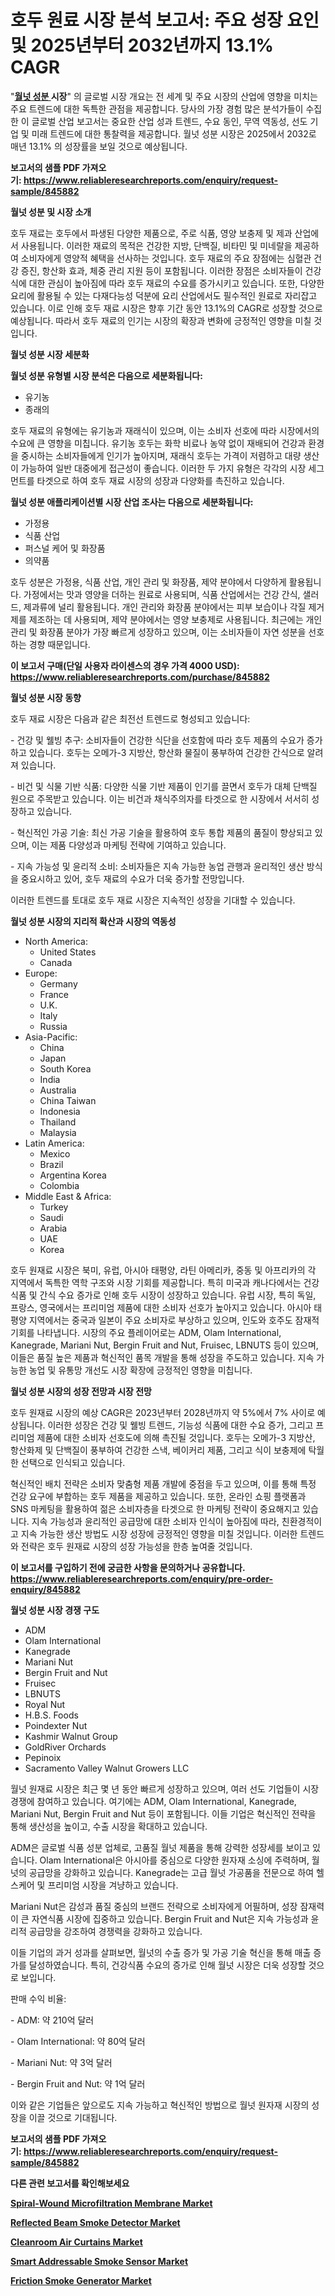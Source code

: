 <p><h1>호두 원료 시장 분석 보고서: 주요 성장 요인 및 2025년부터 2032년까지 13.1% CAGR</h1></p><p>"<strong><a href="https://www.reliableresearchreports.com/walnut-ingredients-r845882?utm_campaign=106&utm_medium=7&utm_source=Github&utm_content=ia&utm_term=16032025&utm_id=walnut-ingredients">월넛 성분&nbsp;</a></strong><strong>시장</strong>" 의 글로벌 시장 개요는 전 세계 및 주요 시장의 산업에 영향을 미치는 주요 트렌드에 대한 독특한 관점을 제공합니다. 당사의 가장 경험 많은 분석가들이 수집한 이 글로벌 산업 보고서는 중요한 산업 성과 트렌드, 수요 동인, 무역 역동성, 선도 기업 및 미래 트렌드에 대한 통찰력을 제공합니다. 월넛 성분 시장은 2025에서 2032로 매년 13.1% 의 성장률을 보일 것으로 예상됩니다.&nbsp;</p>
<p><strong>보고서의 샘플 PDF 가져오기:&nbsp;<a href="https://www.reliableresearchreports.com/enquiry/request-sample/845882?utm_campaign=106&utm_medium=7&utm_source=Github&utm_content=ia&utm_term=16032025&utm_id=walnut-ingredients">https://www.reliableresearchreports.com/enquiry/request-sample/845882</a></strong></p>
<p><strong>월넛 성분 및 시장 소개</strong></p>
<p><p>호두 재료는 호두에서 파생된 다양한 제품으로, 주로 식품, 영양 보충제 및 제과 산업에서 사용됩니다. 이러한 재료의 목적은 건강한 지방, 단백질, 비타민 및 미네랄을 제공하여 소비자에게 영양적 혜택을 선사하는 것입니다. 호두 재료의 주요 장점에는 심혈관 건강 증진, 항산화 효과, 체중 관리 지원 등이 포함됩니다. 이러한 장점은 소비자들이 건강식에 대한 관심이 높아짐에 따라 호두 재료의 수요를 증가시키고 있습니다. 또한, 다양한 요리에 활용될 수 있는 다재다능성 덕분에 요리 산업에서도 필수적인 원료로 자리잡고 있습니다. 이로 인해 호두 재료 시장은 향후 기간 동안 13.1%의 CAGR로 성장할 것으로 예상됩니다. 따라서 호두 재료의 인기는 시장의 확장과 변화에 긍정적인 영향을 미칠 것입니다.</p></p>
<p><strong>월넛 성분 시장 세분화</strong></p>
<p><strong>월넛 성분 유형별 시장 분석은 다음으로 세분화됩니다:</strong></p>
<p><ul><li>유기농</li><li>종래의</li></ul></p>
<p><p>호두 재료의 유형에는 유기농과 재래식이 있으며, 이는 소비자 선호에 따라 시장에서의 수요에 큰 영향을 미칩니다. 유기농 호두는 화학 비료나 농약 없이 재배되어 건강과 환경을 중시하는 소비자들에게 인기가 높아지며, 재래식 호두는 가격이 저렴하고 대량 생산이 가능하여 일반 대중에게 접근성이 좋습니다. 이러한 두 가지 유형은 각각의 시장 세그먼트를 타겟으로 하여 호두 재료 시장의 성장과 다양화를 촉진하고 있습니다.</p></p>
<p><strong>월넛 성분 애플리케이션별 시장 산업 조사는 다음으로 세분화됩니다:</strong></p>
<p><ul><li>가정용</li><li>식품 산업</li><li>퍼스널 케어 및 화장품</li><li>의약품</li></ul></p>
<p><p>호두 성분은 가정용, 식품 산업, 개인 관리 및 화장품, 제약 분야에서 다양하게 활용됩니다. 가정에서는 맛과 영양을 더하는 원료로 사용되며, 식품 산업에서는 건강 간식, 샐러드, 제과류에 널리 활용됩니다. 개인 관리와 화장품 분야에서는 피부 보습이나 각질 제거제를 제조하는 데 사용되며, 제약 분야에서는 영양 보충제로 사용됩니다. 최근에는 개인 관리 및 화장품 분야가 가장 빠르게 성장하고 있으며, 이는 소비자들이 자연 성분을 선호하는 경향 때문입니다.</p></p>
<p><strong>이 보고서 구매(단일 사용자 라이센스의 경우 가격 4000 USD): <a href="https://www.reliableresearchreports.com/purchase/845882?utm_campaign=106&utm_medium=7&utm_source=Github&utm_content=ia&utm_term=16032025&utm_id=walnut-ingredients">https://www.reliableresearchreports.com/purchase/845882</a></strong></p>
<p><strong>월넛 성분 시장 동향</strong></p>
<p><p>호두 재료 시장은 다음과 같은 최전선 트렌드로 형성되고 있습니다:</p><p>- 건강 및 웰빙 추구: 소비자들이 건강한 식단을 선호함에 따라 호두 제품의 수요가 증가하고 있습니다. 호두는 오메가-3 지방산, 항산화 물질이 풍부하여 건강한 간식으로 알려져 있습니다.</p><p>- 비건 및 식물 기반 식품: 다양한 식물 기반 제품이 인기를 끌면서 호두가 대체 단백질 원으로 주목받고 있습니다. 이는 비건과 채식주의자를 타겟으로 한 시장에서 서서히 성장하고 있습니다.</p><p>- 혁신적인 가공 기술: 최신 가공 기술을 활용하여 호두 통합 제품의 품질이 향상되고 있으며, 이는 제품 다양성과 마케팅 전략에 기여하고 있습니다.</p><p>- 지속 가능성 및 윤리적 소비: 소비자들은 지속 가능한 농업 관행과 윤리적인 생산 방식을 중요시하고 있어, 호두 재료의 수요가 더욱 증가할 전망입니다.</p><p>이러한 트렌드를 토대로 호두 재료 시장은 지속적인 성장을 기대할 수 있습니다.</p></p>
<p><strong>월넛 성분 시장의 지리적 확산과 시장의 역동성</strong></p>
<p><ul>
    <li>
        North America:
        <ul>
            <li>United States</li>
            <li>Canada</li>
        </ul>
    </li>
    <li>
        Europe:
        <ul>
            <li>Germany</li>
            <li>France</li>
            <li>U.K.</li>
            <li>Italy</li>
            <li>Russia</li>
        </ul>
    </li>
    <li>
        Asia-Pacific:
        <ul>
            <li>China</li>
            <li>Japan</li>
            <li>South Korea</li>
            <li>India</li>
            <li>Australia</li>
            <li>China Taiwan</li>
            <li>Indonesia</li>
            <li>Thailand</li>
            <li>Malaysia</li>
        </ul>
    </li>
    <li>
        Latin America:
        <ul>
            <li>Mexico</li>
            <li>Brazil</li>
            <li>Argentina Korea</li>
            <li>Colombia</li>
        </ul>
    </li>
    <li>
        Middle East & Africa:
        <ul>
            <li>Turkey</li>
            <li>Saudi</li>
            <li>Arabia</li>
            <li>UAE</li>
            <li>Korea</li>
        </ul>
    </li>
    </ul></p>
<p><p>호두 원재료 시장은 북미, 유럽, 아시아 태평양, 라틴 아메리카, 중동 및 아프리카의 각 지역에서 독특한 역학 구조와 시장 기회를 제공합니다. 특히 미국과 캐나다에서는 건강 식품 및 간식 수요 증가로 인해 호두 시장이 성장하고 있습니다. 유럽 시장, 특히 독일, 프랑스, 영국에서는 프리미엄 제품에 대한 소비자 선호가 높아지고 있습니다. 아시아 태평양 지역에서는 중국과 일본이 주요 소비자로 부상하고 있으며, 인도와 호주도 잠재적 기회를 나타냅니다. 시장의 주요 플레이어로는 ADM, Olam International, Kanegrade, Mariani Nut, Bergin Fruit and Nut, Fruisec, LBNUTS 등이 있으며, 이들은 품질 높은 제품과 혁신적인 품목 개발을 통해 성장을 주도하고 있습니다. 지속 가능한 농업 및 유통망 개선도 시장 확장에 긍정적인 영향을 미칩니다.</p></p>
<p><strong>월넛 성분 시장의 성장 전망과 시장 전망</strong></p>
<p><p>호두 원재료 시장의 예상 CAGR은 2023년부터 2028년까지 약 5%에서 7% 사이로 예상됩니다. 이러한 성장은 건강 및 웰빙 트렌드, 기능성 식품에 대한 수요 증가, 그리고 프리미엄 제품에 대한 소비자 선호도에 의해 촉진될 것입니다. 호두는 오메가-3 지방산, 항산화제 및 단백질이 풍부하여 건강한 스낵, 베이커리 제품, 그리고 식이 보충제에 탁월한 선택으로 인식되고 있습니다.</p><p>혁신적인 배치 전략은 소비자 맞춤형 제품 개발에 중점을 두고 있으며, 이를 통해 특정 건강 요구에 부합하는 호두 제품을 제공하고 있습니다. 또한, 온라인 쇼핑 플랫폼과 SNS 마케팅을 활용하여 젊은 소비자층을 타겟으로 한 마케팅 전략이 중요해지고 있습니다. 지속 가능성과 윤리적인 공급망에 대한 소비자 인식이 높아짐에 따라, 친환경적이고 지속 가능한 생산 방법도 시장 성장에 긍정적인 영향을 미칠 것입니다. 이러한 트렌드와 전략은 호두 원재료 시장의 성장 가능성을 한층 높여줄 것입니다.</p></p>
<p><strong>이 보고서를 구입하기 전에 궁금한 사항을 문의하거나 공유합니다. <a href="https://www.reliableresearchreports.com/enquiry/pre-order-enquiry/845882?utm_campaign=106&utm_medium=7&utm_source=Github&utm_content=ia&utm_term=16032025&utm_id=walnut-ingredients">https://www.reliableresearchreports.com/enquiry/pre-order-enquiry/845882</a></strong></p>
<p><strong>월넛 성분 시장 경쟁 구도</strong></p>
<p><ul><li>ADM</li><li>Olam International</li><li>Kanegrade</li><li>Mariani Nut</li><li>Bergin Fruit and Nut</li><li>Fruisec</li><li>LBNUTS</li><li>Royal Nut</li><li>H.B.S. Foods</li><li>Poindexter Nut</li><li>Kashmir Walnut Group</li><li>GoldRiver Orchards</li><li>Pepinoix</li><li>Sacramento Valley Walnut Growers LLC</li></ul></p>
<p><p>월넛 원재료 시장은 최근 몇 년 동안 빠르게 성장하고 있으며, 여러 선도 기업들이 시장 경쟁에 참여하고 있습니다. 여기에는 ADM, Olam International, Kanegrade, Mariani Nut, Bergin Fruit and Nut 등이 포함됩니다. 이들 기업은 혁신적인 전략을 통해 생산성을 높이고, 수출 시장을 확대하고 있습니다.</p><p>ADM은 글로벌 식품 성분 업체로, 고품질 월넛 제품을 통해 강력한 성장세를 보이고 있습니다. Olam International은 아시아를 중심으로 다양한 원자재 소싱에 주력하며, 월넛의 공급망을 강화하고 있습니다. Kanegrade는 고급 월넛 가공품을 전문으로 하여 헬스케어 및 프리미엄 시장을 겨냥하고 있습니다.</p><p>Mariani Nut은 감성과 품질 중심의 브랜드 전략으로 소비자에게 어필하며, 성장 잠재력이 큰 자연식품 시장에 집중하고 있습니다. Bergin Fruit and Nut은 지속 가능성과 윤리적 공급망을 강조하여 경쟁력을 강화하고 있습니다.</p><p>이들 기업의 과거 성과를 살펴보면, 월넛의 수출 증가 및 가공 기술 혁신을 통해 매출 증가를 달성하였습니다. 특히, 건강식품 수요의 증가로 인해 월넛 시장은 더욱 성장할 것으로 보입니다.</p><p>판매 수익 비율:</p><p>- ADM: 약 210억 달러</p><p>- Olam International: 약 80억 달러</p><p>- Mariani Nut: 약 3억 달러</p><p>- Bergin Fruit and Nut: 약 1억 달러</p><p>이와 같은 기업들은 앞으로도 지속 가능하고 혁신적인 방법으로 월넛 원자재 시장의 성장을 이끌 것으로 기대됩니다.</p></p>
<p><strong>보고서의 샘플 PDF 가져오기:&nbsp;<a href="https://www.reliableresearchreports.com/enquiry/request-sample/845882?utm_campaign=106&utm_medium=7&utm_source=Github&utm_content=ia&utm_term=16032025&utm_id=walnut-ingredients">https://www.reliableresearchreports.com/enquiry/request-sample/845882</a></strong></p>
<p><strong></strong></p>
<p><strong></strong></p>
<p><strong></strong></p>
<p><strong></strong></p>
<p><strong>다른 관련 보고서를 확인해보세요</strong></p>
<p><strong><p><a href="https://github.com/syiqvanyo/Market-Research-Report-List-1/blob/main/spiral-wound-microfiltration-membrane-market.md?utm_campaign=106&utm_medium=7&utm_source=Github&utm_content=ia&utm_term=16032025&utm_id=walnut-ingredients">Spiral-Wound Microfiltration Membrane Market</a></p><p><a href="https://github.com/kolffmaris58/Market-Research-Report-List-1/blob/main/reflected-beam-smoke-detector-market.md?utm_campaign=106&utm_medium=7&utm_source=Github&utm_content=ia&utm_term=16032025&utm_id=walnut-ingredients">Reflected Beam Smoke Detector Market</a></p><p><a href="https://github.com/warshatulang0/Market-Research-Report-List-1/blob/main/cleanroom-air-curtains-market.md?utm_campaign=106&utm_medium=7&utm_source=Github&utm_content=ia&utm_term=16032025&utm_id=walnut-ingredients">Cleanroom Air Curtains Market</a></p><p><a href="https://github.com/kryshaprilbb/Market-Research-Report-List-1/blob/main/smart-addressable-smoke-sensor-market.md?utm_campaign=106&utm_medium=7&utm_source=Github&utm_content=ia&utm_term=16032025&utm_id=walnut-ingredients">Smart Addressable Smoke Sensor Market</a></p><p><a href="https://github.com/yepezkommakp/Market-Research-Report-List-1/blob/main/friction-smoke-generator-market.md?utm_campaign=106&utm_medium=7&utm_source=Github&utm_content=ia&utm_term=16032025&utm_id=walnut-ingredients">Friction Smoke Generator Market</a></p></strong></p>
<p></p>